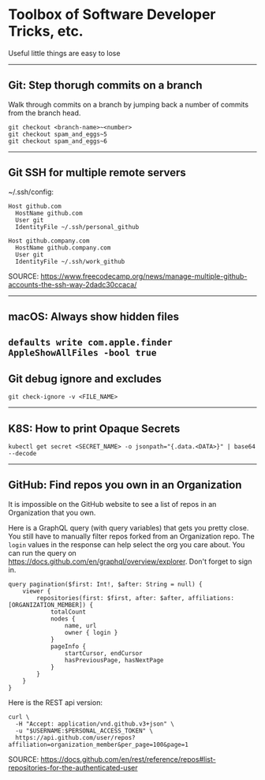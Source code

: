 # Toolbox of Software Developer Tricks, etc.
Useful little things are easy to lose

---
## Git: Step thorugh commits on a branch
Walk through commits on a branch by jumping back a number of commits from the branch head.
```
git checkout <branch-name>~<number>
git checkout spam_and_eggs~5
git checkout spam_and_eggs~6
```
---
## Git SSH for multiple remote servers
~/.ssh/config:
```
Host github.com
  HostName github.com
  User git
  IdentityFile ~/.ssh/personal_github

Host github.company.com
  HostName github.company.com
  User git
  IdentityFile ~/.ssh/work_github
```
SOURCE: https://www.freecodecamp.org/news/manage-multiple-github-accounts-the-ssh-way-2dadc30ccaca/

---
## macOS: Always show hidden files
`defaults write com.apple.finder AppleShowAllFiles -bool true`
---
## Git debug ignore and excludes
```
git check-ignore -v <FILE_NAME>
```
---
## K8S: How to print Opaque Secrets
```
kubectl get secret <SECRET_NAME> -o jsonpath="{.data.<DATA>}" | base64 --decode
```
---
## GitHub: Find repos you own in an Organization

It is impossible on the GitHub website to see a list of repos in an Organization that you own.

Here is a GraphQL query (with query variables) that gets you pretty close. You still have to manually filter repos forked from an Organization repo. The `login` values in the response can help select the org you care about. You can run the query on https://docs.github.com/en/graphql/overview/explorer. Don't forget to sign in.

```
query pagination($first: Int!, $after: String = null) {
    viewer {
        repositories(first: $first, after: $after, affiliations: [ORGANIZATION_MEMBER]) {
            totalCount
            nodes {
                name, url
                owner { login }
            }
            pageInfo {
                startCursor, endCursor
                hasPreviousPage, hasNextPage
            }
        }
    }
}
```

Here is the REST api version:  

```
curl \
  -H "Accept: application/vnd.github.v3+json" \
  -u "$USERNAME:$PERSONAL_ACCESS_TOKEN" \
  https://api.github.com/user/repos?affiliation=organization_member&per_page=100&page=1
```
SOURCE: https://docs.github.com/en/rest/reference/repos#list-repositories-for-the-authenticated-user
